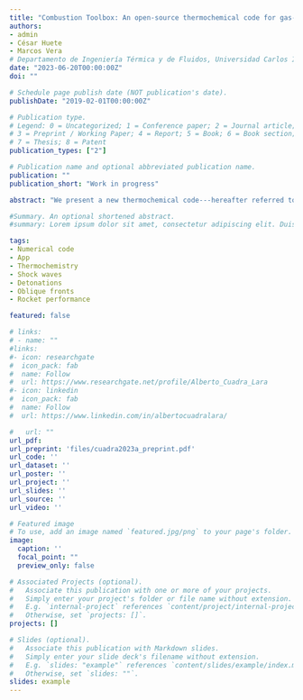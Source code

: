 ```yaml
---
title: "Combustion Toolbox: An open-source thermochemical code for gas- and condensed-phase problems involving chemical equilibrium"
authors:
- admin
- César Huete
- Marcos Vera
# Departamento de Ingeniería Térmica y de Fluidos, Universidad Carlos III de Madrid, 28911 Leganés, Spain
date: "2023-06-20T00:00:00Z"
doi: ""

# Schedule page publish date (NOT publication's date).
publishDate: "2019-02-01T00:00:00Z"

# Publication type.
# Legend: 0 = Uncategorized; 1 = Conference paper; 2 = Journal article;
# 3 = Preprint / Working Paper; 4 = Report; 5 = Book; 6 = Book section;
# 7 = Thesis; 8 = Patent
publication_types: ["2"]

# Publication name and optional abbreviated publication name.
publication: ""
publication_short: "Work in progress"

abstract: "We present a new thermochemical code---hereafter referred to as Combustion Toolbox (CT)---for the solution of problems that involve chemical equilibrium of gas- and condensed-phase species. The kernel of the code is based in the theoretical framework set forth by NASA's computer program CEA (Chemical Equilibrium with Applications), while incorporating new algorithms that result in a significant speed up of the convergence rate. The thermochemical properties are computed under the ideal gas approximation using an up-to-date version of NASA’s 9-coefficient polynomial fits. These fits use the Third Millenium Database which includes the available values from Active Thermochemical Tables. Combustion Toolbox is programmed in MATLAB with a modular architecture composed of three main modules: CT-EQUIL, CT-SD and CT-ROCKET. The core module, CT-EQUIL, minimizes the Gibbs/Helmholtz free energy of the system using the technique of Lagrange multipliers combined with a multidimensional Newton-Raphson method, upon the condition that the mixture properties are defined by two functions of state (e.g., enthalpy and pressure). CT-SD solves processes that involve strong changes in the dynamic pressure, such as steady shock and detonation waves under both normal or oblique incidence angles within the limits of regular shock reflections. Finally, CT-ROCKET estimates rocket engine performance under ideal conditions. The new tool is equipped with a versatile Graphical User Interface and has been successfully used for both teaching and research activities during the last three years. Results are in excellent agreement with CEA, CANTERA within Caltech's Shock and Detonation Toolbox (SD-Toolbox), and the recent Thermochemical Equilibrium Abundances (TEA) code. CT is available under an open-source GPLv3 license via Github https://github.com/AlbertoCuadra/combustion_toolbox and its documentation can be found in https://combustion-toolbox-website.readthedocs.io."

#Summary. An optional shortened abstract.
#summary: Lorem ipsum dolor sit amet, consectetur adipiscing elit. Duis posuere tellus ac convallis placerat. Proin tincidunt magna sed ex sollicitudin condimentum.

tags:
- Numerical code
- App
- Thermochemistry
- Shock waves
- Detonations
- Oblique fronts
- Rocket performance

featured: false

# links:
# - name: ""
#links:
#- icon: researchgate
#  icon_pack: fab
#  name: Follow
#  url: https://www.researchgate.net/profile/Alberto_Cuadra_Lara
#- icon: linkedin
#  icon_pack: fab
#  name: Follow
#  url: https://www.linkedin.com/in/albertocuadralara/

#   url: ""
url_pdf:
url_preprint: 'files/cuadra2023a_preprint.pdf'
url_code: ''
url_dataset: ''
url_poster: ''
url_project: ''
url_slides: ''
url_source: ''
url_video: ''

# Featured image
# To use, add an image named `featured.jpg/png` to your page's folder. 
image:
  caption: ''
  focal_point: ""
  preview_only: false

# Associated Projects (optional).
#   Associate this publication with one or more of your projects.
#   Simply enter your project's folder or file name without extension.
#   E.g. `internal-project` references `content/project/internal-project/index.md`.
#   Otherwise, set `projects: []`.
projects: []

# Slides (optional).
#   Associate this publication with Markdown slides.
#   Simply enter your slide deck's filename without extension.
#   E.g. `slides: "example"` references `content/slides/example/index.md`.
#   Otherwise, set `slides: ""`.
slides: example
---
```


